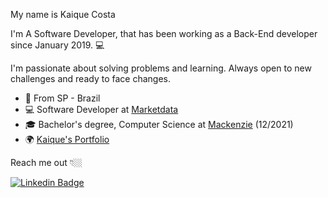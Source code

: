 

<!--
**KaiqueJuvencio/KaiqueJuvencio** is a ✨ _special_ ✨ repository because its `README.md` (this file) appears on your GitHub profile.

Here are some ideas to get you started:

- 🔭 I’m currently working on ...
- 🌱 I’m currently learning ...
- 👯 I’m looking to collaborate on ...
- 🤔 I’m looking for help with ...
- 💬 Ask me about ...
- 📫 How to reach me: ...
- 😄 Pronouns: ...
- ⚡ Fun fact: ...
-->

My name is Kaique Costa 

I'm A Software Developer, that has been working as a Back-End developer since January 2019.  💻

I'm passionate about solving problems and learning. Always open to new challenges and ready to face changes.

- 📍 From SP - Brazil
- 💻 Software Developer at [Marketdata](http://www.marketdata.com.br/)
- :mortar_board: Bachelor's degree, Computer Science at [Mackenzie](https://www.mackenzie.br/) (12/2021)
- 🌍 [Kaique's Portfolio](http://www.kaiquecosta.com)


Reach me out 👇🏼

[![Linkedin Badge](https://img.shields.io/badge/-LinkedIn-blue?style=flat-square&logo=Linkedin&logoColor=white&link=https://www.linkedin.com/in/kaiquejuvencio/)](https://www.linkedin.com/in/kaiquejuvencio/)
